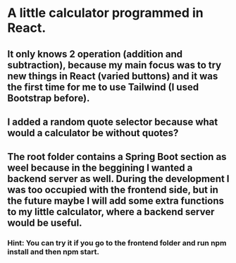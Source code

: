 # A little calculator programmed in React. 
## It only knows 2 operation (addition and subtraction), because my main focus was to try new things in React (varied buttons) and it was the first time for me to use Tailwind (I used Bootstrap before).
## I added a random quote selector because what would a calculator be without quotes?
## The root folder contains a Spring Boot section as weel because in the beggining I wanted a backend server as well. During the development I was too occupied with the frontend side, but in the future maybe I will add some extra functions to my little calculator, where a backend server would be useful.
### Hint: You can try it if you go to the frontend folder and run npm install and then npm start.
